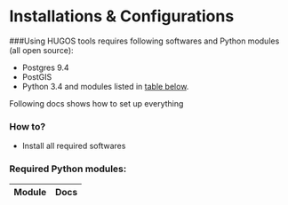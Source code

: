 # Installations & Configurations

###Using HUGOS tools requires following softwares and Python modules (all open source):
- Postgres 9.4
- PostGIS
- Python 3.4 and modules listed in [table below](#PythonModules).
     

Following docs shows how to set up everything 
### How to?
- Install all required softwares


### <a name="PythonModules"></a>Required Python modules:

| Module | Docs |
|--------|------|


